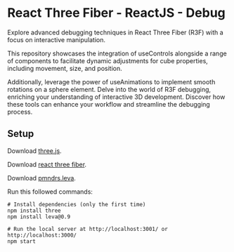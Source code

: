 # React Three Fiber - ReactJS - Debug 

 Explore advanced debugging techniques in React Three Fiber (R3F) with a focus on interactive manipulation. 

 This repository showcases the integration of useControls alongside a range of components to facilitate dynamic adjustments for cube properties, including movement, size, and position.

 Additionally, leverage the power of useAnimations to implement smooth rotations on a sphere element. Delve into the world of R3F debugging, enriching your understanding of interactive 3D development. Discover how these tools can enhance your workflow and streamline the debugging process.

## Setup
Download [three.js](https://threejs.org/).

Download [react three fiber](https://docs.pmnd.rs/react-three-fiber/getting-started/introduction).

Download [pmndrs.leva](https://github.com/pmndrs/leva).


Run this followed commands:

``` terminal
# Install dependencies (only the first time)
npm install three
npm install leva@0.9

# Run the local server at http://localhost:3001/ or http://localhost:3000/
npm start

